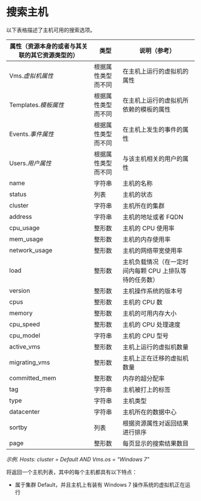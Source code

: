 # 搜索主机

以下表格描述了主机可用的搜索选项。

|属性（资源本身的或者与其关联的其它资源类型的）|类型|说明（参考）|
|----------------------------------------------|----|------------|
|Vms.*虚拟机属性*|根据属性类型而不同|在主机上运行的虚拟机的属性|
|Templates.*模板属性*|根据属性类型而不同|在主机上运行的虚拟机所依赖的模板的属性|
|Events.*事件属性*|根据属性类型而不同|在主机上发生的事件的属性|
|Users.*用户属性*|根据属性类型而不同|与该主机相关的用户的属性|
|name|字符串|主机的名称|
|status|列表|主机的状态|
|cluster|字符串|主机所在的集群|
|address|字符串|主机的地址或者 FQDN|
|cpu\_usage|整形数|主机的 CPU 使用率|
|mem\_usage|整形数|主机的内存使用率|
|network\_usage|整形数|主机的网络带宽使用率|
|load|整形数|主机负载情况（在一定时间内每颗 CPU 上排队等待的任务数）|
|version|整形数|主机操作系统的版本号|
|cpus|整形数|主机的 CPU 数|
|memory|整形数|主机的可用内存大小|
|cpu\_speed|整形数|主机的 CPU 处理速度|
|cpu\_model|字符串|主机的 CPU 型号|
|active\_vms|整形数|主机上运行的虚拟机数量|
|migrating\_vms|整形数|主机上正在迁移的虚拟机数量|
|committed\_mem|整形数|内存的超分配率|
|tag|字符串|主机被打上的标签|
|type|字符串|主机类型|
|datacenter|字符串|主机所在的数据中心|
|sortby|列表|根据资源属性对返回结果进行排序|
|page|整形数|每页显示的搜索结果数目|

*示例*.
*Hosts: cluster = Default AND Vms.os = "Windows 7"*

将返回一个主机列表，其中的每个主机都具有以下特点：

-   属于集群 Default，并且主机上有装有 Windows 7
    操作系统的虚拟机正在运行
